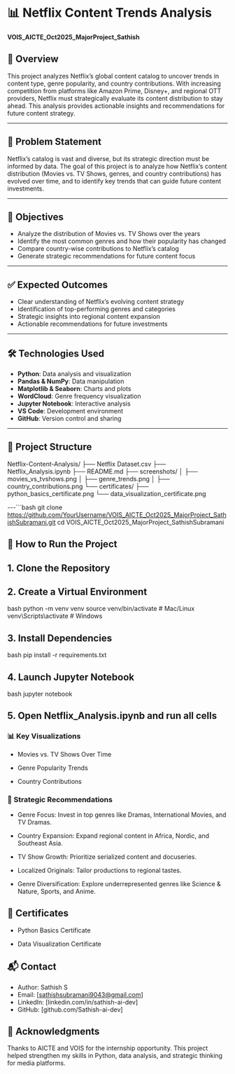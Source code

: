 # 📊 Netflix Content Trends Analysis  
**VOIS_AICTE_Oct2025_MajorProject_Sathish**

## 🧠 Overview  
This project analyzes Netflix’s global content catalog to uncover trends in content type, genre popularity, and country contributions. With increasing competition from platforms like Amazon Prime, Disney+, and regional OTT providers, Netflix must strategically evaluate its content distribution to stay ahead. This analysis provides actionable insights and recommendations for future content strategy.

---

## 🎯 Problem Statement  
Netflix’s catalog is vast and diverse, but its strategic direction must be informed by data. The goal of this project is to analyze how Netflix’s content distribution (Movies vs. TV Shows, genres, and country contributions) has evolved over time, and to identify key trends that can guide future content investments.

---

## 📌 Objectives  
- Analyze the distribution of Movies vs. TV Shows over the years  
- Identify the most common genres and how their popularity has changed  
- Compare country-wise contributions to Netflix’s catalog  
- Generate strategic recommendations for future content focus  

---

## ✅ Expected Outcomes  
- Clear understanding of Netflix’s evolving content strategy  
- Identification of top-performing genres and categories  
- Strategic insights into regional content expansion  
- Actionable recommendations for future investments  

---

## 🛠️ Technologies Used  
- **Python**: Data analysis and visualization  
- **Pandas & NumPy**: Data manipulation  
- **Matplotlib & Seaborn**: Charts and plots  
- **WordCloud**: Genre frequency visualization  
- **Jupyter Notebook**: Interactive analysis  
- **VS Code**: Development environment  
- **GitHub**: Version control and sharing  

---

## 📁 Project Structure  
Netflix-Content-Analysis/ ├── Netflix Dataset.csv ├── Netflix_Analysis.ipynb ├── README.md ├── screenshots/ │ ├── movies_vs_tvshows.png │ ├── genre_trends.png │ ├── country_contributions.png └── certificates/ ├── python_basics_certificate.png └── data_visualization_certificate.png


---```bash
git clone https://github.com/YourUsername/VOIS_AICTE_Oct2025_MajorProject_SathishSubramani.git
cd VOIS_AICTE_Oct2025_MajorProject_SathishSubramani

## 🚀 How to Run the Project  

## 1. Clone the Repository  

## 2. Create a Virtual Environment
bash
python -m venv venv
source venv/bin/activate  # Mac/Linux
venv\Scripts\activate     # Windows

## 3. Install Dependencies
bash
pip install -r requirements.txt
## 4. Launch Jupyter Notebook
bash
jupyter notebook
## 5. Open Netflix_Analysis.ipynb and run all cells

### 📊 Key Visualizations
- Movies vs. TV Shows Over Time

- Genre Popularity Trends

- Country Contributions

### 📌 Strategic Recommendations
- Genre Focus: Invest in top genres like Dramas, International Movies, and TV Dramas.

- Country Expansion: Expand regional content in Africa, Nordic, and Southeast Asia.

- TV Show Growth: Prioritize serialized content and docuseries.

- Localized Originals: Tailor productions to regional tastes.

- Genre Diversification: Explore underrepresented genres like Science & Nature, Sports, and Anime.

## 🧾 Certificates
- Python Basics Certificate

- Data Visualization Certificate

## 📬 Contact
- Author: Sathish S 
- Email: [sathishsubramani9043@gmail.com] 
- LinkedIn: [linkedin.com/in/sathish-ai-dev] 
- GitHub: [github.com/Sathish-ai-dev]

## 🙏 Acknowledgments
Thanks to AICTE and VOIS for the internship opportunity. This project helped strengthen my skills in Python, data analysis, and strategic thinking for media platforms.